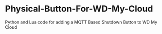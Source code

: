 # Physical-Button-For-WD-My-Cloud
Python and Lua code for adding a MQTT Based Shutdown Button to WD My Cloud
